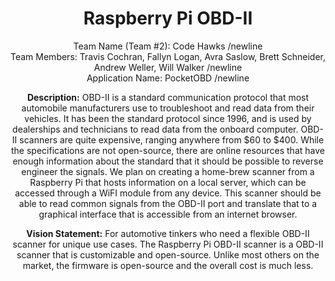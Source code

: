 # <center> Raspberry Pi OBD-II

<center> Team Name (Team #2): Code Hawks
/newline
<center> Team Members: Travis Cochran, Fallyn Logan, Avra Saslow, Brett Schneider, Andrew Weller, Will Walker
/newline
<center> Application Name: PocketOBD
/newline


**Description:**
OBD-II is a standard communication protocol that most automobile manufacturers use to troubleshoot and read data from their vehicles. It has been the standard protocol since $1996$, and is used by dealerships and technicians to read data from the onboard computer. OBD-II scanners are quite expensive, ranging anywhere from $\$ 60$ to $\$ 400$.  While the specifications are not open-source, there are online resources that have enough information about the standard that it should be possible to reverse engineer the signals. We plan on creating a home-brew scanner from a Raspberry Pi that hosts information on a local server, which can be accessed through a WiFI module from any device.  This scanner should be able to read common signals from the OBD-II port and translate that to a graphical interface that is accessible from an internet browser.


**Vision Statement:**
For automotive tinkers who need a flexible OBD-II scanner for unique use cases. The Raspberry Pi OBD-II scanner is a OBD-II scanner that is customizable and open-source. Unlike most others on the market, the firmware is open-source and the overall cost is much less.
